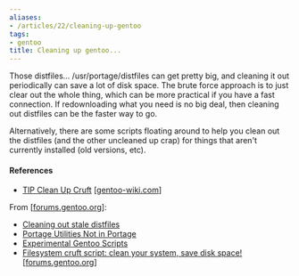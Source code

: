 ```yaml
---
aliases:
- /articles/22/cleaning-up-gentoo
tags:
- gentoo
title: Cleaning up gentoo...
---
```


Those distfiles... /usr/portage/distfiles can get pretty big, and cleaning it out periodically can save a lot of disk space. The brute force approach is to just clear out the whole thing, which can be more practical if you have a fast connection. If redownloading what you need is no big deal, then cleaning out distfiles can be the faster way to go.

<!--more-->

Alternatively, there are some scripts floating around to help you clean out the distfiles (and the other uncleaned up crap) for things that aren't currently installed (old versions, etc).

#### References

* [TIP Clean Up Cruft](http://gentoo-wiki.com/TIP_Clean_Up_Cruft) <span class="attribute">[<a href="http://gentoo-wiki.com/">gentoo-wiki.com</a>]</span>

From <span class="attribute">[<a href="http://forums.gentoo.org/">forums.gentoo.org</a>]</span>:

* <a href="http://forums.gentoo.org/viewtopic-t-3011-highlight-distclean.html">Cleaning out stale distfiles</a>
* <a href="http://forums.gentoo.org/viewtopic-t-67849-highlight-distclean.html">Portage Utilities Not in Portage</a>
* <a href="http://gentooexperimental.org/script/repo/list">Experimental Gentoo Scripts</a>
* <a href="http://forums.gentoo.org/viewtopic.php?t=152618&amp;highlight=clean+distfiles">Filesystem cruft script: clean your system, save disk space!</a> <span class="attribute">[<a href="http://forums.gentoo.org/">forums.gentoo.org</a>]</span>
